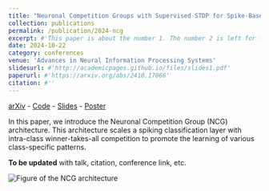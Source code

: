```yaml
---
title: "Neuronal Competition Groups with Supervised STDP for Spike-Based Classification"
collection: publications
permalink: /publication/2024-ncg
excerpt: #'This paper is about the number 1. The number 2 is left for future work.'
date: 2024-10-22
category: conferences
venue: 'Advances in Neural Information Processing Systems'
slidesurl: #'http://academicpages.github.io/files/slides1.pdf'
paperurl: #'https://arxiv.org/abs/2410.17066'
citation: #''
---
```


[arXiv](https://arxiv.org/abs/2410.17066) - [Code](https://gitlab.univ-lille.fr/fox/snn-ncg) - [Slides](https://ggoupy.github.io/files/slides-ncg-neurips24.pdf) - [Poster](https://ggoupy.github.io/files/poster-ncg-neurips24.pdf)

In this paper, we introduce the Neuronal Competition Group (NCG) architecture. This architecture scales a spiking classification layer with intra-class winner-takes-all competition to promote the learning of various class-specific patterns.

**To be updated** with talk, citation, conference link, etc.

![Figure of the NCG architecture](https://ggoupy.github.io/images/architecture_ncg.png)